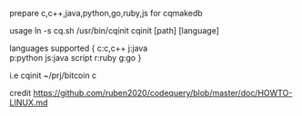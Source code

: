 prepare c,c++,java,python,go,ruby,js for cqmakedb

usage
ln -s cq.sh /usr/bin/cqinit
cqinit [path] [language]

languages supported {
	c:c,c++
	j:java	
	p:python
	js:java script
	r:ruby
	g:go
}

i.e cqinit ~/prj/bitcoin c

credit
https://github.com/ruben2020/codequery/blob/master/doc/HOWTO-LINUX.md
